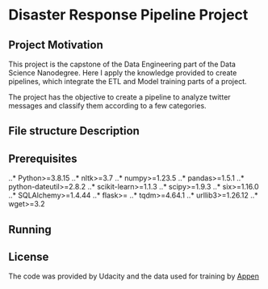 # Disaster Response Pipeline Project

## Project Motivation
This project is the capstone of the Data Engineering part of the Data Science Nanodegree. Here I apply the knowledge provided to create pipelines, which integrate the ETL and Model training parts of a project.

The project has the objective to create a pipeline to analyze twitter messages and classify them according to a few categories.

## File structure Description

## Prerequisites
..* Python>=3.8.15
..* nltk>=3.7
..* numpy>=1.23.5
..* pandas>=1.5.1
..* python-dateutil>=2.8.2
..* scikit-learn>=1.1.3
..* scipy>=1.9.3
..* six>=1.16.0
..* SQLAlchemy>=1.4.44
..* flask>=
..* tqdm>=4.64.1
..* urllib3>=1.26.12
..* wget>=3.2

## Running

## License
The code was provided by Udacity and the data used for training by [Appen](https://appen.com/)
